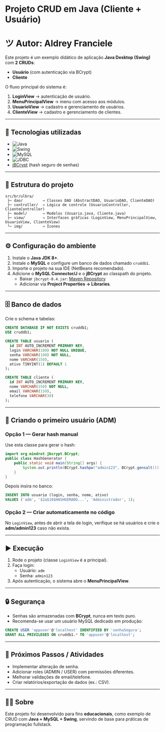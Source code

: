 # Projeto CRUD em Java (Cliente + Usuário)
# ツ Autor: Aldrey Franciele

Este projeto é um exemplo didático de aplicação **Java Desktop (Swing)** com **2 CRUDs**:
- **Usuário** (com autenticação via BCrypt)
- **Cliente**

O fluxo principal do sistema é:
1. **LoginView** → autenticação de usuário.
2. **MenuPrincipalView** → menu com acesso aos módulos.
3. **UsuarioView** → cadastro e gerenciamento de usuários.
4. **ClienteView** → cadastro e gerenciamento de clientes.

---

## 🚀 Tecnologias utilizadas
- ![Java](https://img.shields.io/badge/Java-ED8B00?style=for-the-badge&logo=java&logoColor=white)
- ![Swing](https://img.shields.io/badge/Swing-0081CB?style=for-the-badge&logo=java&logoColor=white)
- ![MySQL](https://img.shields.io/badge/MySQL-005C84?style=for-the-badge&logo=mysql&logoColor=white)
- ![JDBC](https://img.shields.io/badge/JDBC-07405E?style=for-the-badge&logo=java&logoColor=white)
- [jBCrypt](https://mvnrepository.com/artifact/org.mindrot/jbcrypt) (hash seguro de senhas)

---

## 📂 Estrutura do projeto
```text
src/br/ulbra/
 ├─ dao/         → Classes DAO (AbstractDAO, UsuarioDAO, ClienteDAO)
 ├─ controller/  → Lógica de controle (UsuarioController, ClienteController)
 ├─ model/       → Modelos (Usuario.java, Cliente.java)
 ├─ view/        → Interfaces gráficas (LoginView, MenuPrincipalView, UsuarioView, ClienteView)
 └─ img/         → Ícones
```

---

## ⚙️ Configuração do ambiente
1. Instale o **Java JDK 8+**.
2. Instale o **MySQL** e configure um banco de dados chamado `cruddb1`.
3. Importe o projeto na sua IDE (NetBeans recomendado).
4. Adicione o **MySQL Connector/J** e o **jBCrypt** ao classpath do projeto.
   - Baixar `jbcrypt-0.4.jar`: [Maven Repository](https://mvnrepository.com/artifact/org.mindrot/jbcrypt/0.4)
   - Adicionar via **Project Properties → Libraries**.

---

## 🗄️ Banco de dados
Crie o schema e tabelas:
```sql
CREATE DATABASE IF NOT EXISTS cruddb1;
USE cruddb1;

CREATE TABLE usuario (
  id INT AUTO_INCREMENT PRIMARY KEY,
  login VARCHAR(100) NOT NULL UNIQUE,
  senha VARCHAR(100) NOT NULL,
  nome VARCHAR(150),
  ativo TINYINT(1) DEFAULT 1
);

CREATE TABLE cliente (
  id INT AUTO_INCREMENT PRIMARY KEY,
  nome VARCHAR(150) NOT NULL,
  email VARCHAR(150),
  telefone VARCHAR(30)
);
```

---

## 👤 Criando o primeiro usuário (ADM)

### Opção 1 — Gerar hash manual
Use esta classe para gerar o hash:
```java
import org.mindrot.jbcrypt.BCrypt;
public class HashGenerator {
    public static void main(String[] args) {
        System.out.println(BCrypt.hashpw("admin123", BCrypt.gensalt()));
    }
}
```
Depois insira no banco:
```sql
INSERT INTO usuario (login, senha, nome, ativo)
VALUES ('adm', '$2a$10$HASHGERADO...', 'Administrador', 1);
```

### Opção 2 — Criar automaticamente no código
No `LoginView`, antes de abrir a tela de login, verifique se há usuários e crie o **adm/admin123** caso não exista.

---

## ▶️ Execução
1. Rode o projeto (classe `LoginView` é a principal).
2. Faça login:
   - Usuário: `adm`
   - Senha: `admin123`
3. Após autenticação, o sistema abre o **MenuPrincipalView**.

---

## 🔒 Segurança
- Senhas são armazenadas com **BCrypt**, nunca em texto puro.
- Recomenda-se usar um usuário MySQL dedicado em produção:
```sql
CREATE USER 'appuser'@'localhost' IDENTIFIED BY 'senhaSegura';
GRANT ALL PRIVILEGES ON cruddb1.* TO 'appuser'@'localhost';
```

---

## 📖 Próximos Passos / Atividades
- Implementar alteração de senha.
- Adicionar roles (ADMIN / USER) com permissões diferentes.
- Melhorar validações de email/telefone.
- Criar relatórios/exportação de dados (ex.: CSV).

---

## 👨‍🏫 Sobre
Este projeto foi desenvolvido para fins **educacionais**, como exemplo de CRUD com **Java + MySQL + Swing**, servindo de base para práticas de programação fullstack.
